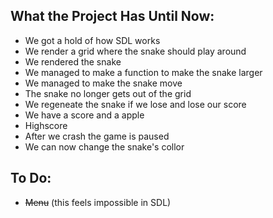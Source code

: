 ## What the Project Has Until Now:

- We got a hold of how SDL works
- We render a grid where the snake should play around
- We rendered the snake
- We managed to make a function to make the snake larger
- We managed to make the snake move
- The snake no longer gets out of the grid
- We regeneate the snake if we lose and lose our score
- We have a score and a apple
- Highscore
- After we crash the game is paused
- We can now change the snake's collor

## To Do:

- ~~Menu~~ (this feels impossible in SDL)

